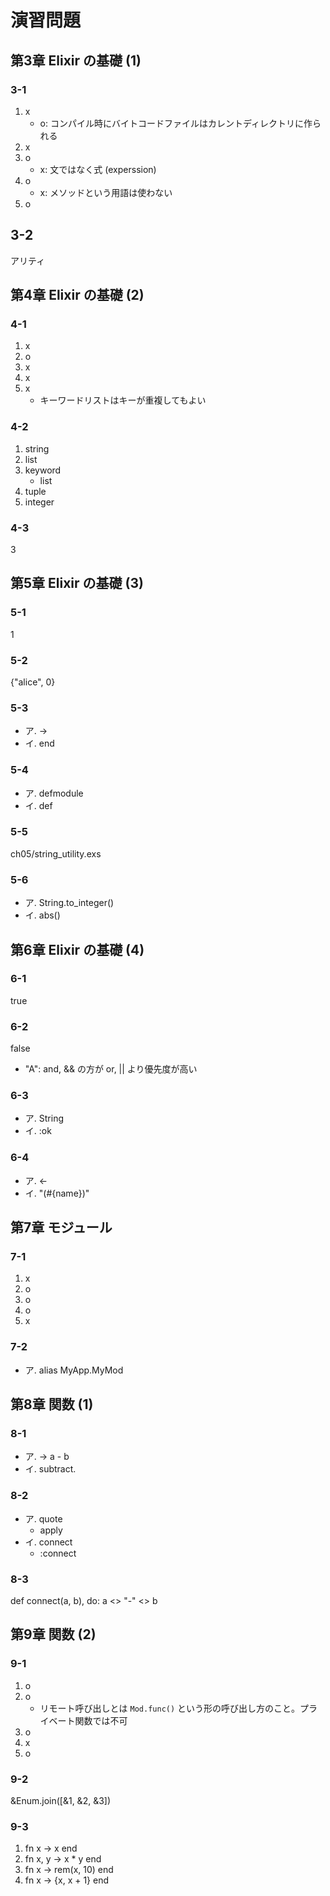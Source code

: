 # 演習問題

## 第3章 Elixir の基礎 (1)

### 3-1

1. x
   - o: コンパイル時にバイトコードファイルはカレントディレクトリに作られる
2. x
3. o
   - x: 文ではなく式 (experssion)
4. o
   - x: メソッドという用語は使わない
5. o

## 3-2

アリティ

## 第4章 Elixir の基礎 (2)

### 4-1

1. x
2. o
3. x
4. x
5. x
   - キーワードリストはキーが重複してもよい

### 4-2

1. string
2. list
3. keyword
   - list
4. tuple
5. integer

### 4-3

3

## 第5章 Elixir の基礎 (3)

### 5-1

1

### 5-2

{"alice", 0}

### 5-3

- ア. ->
- イ. end

### 5-4

- ア. defmodule
- イ. def

### 5-5

ch05/string_utility.exs

### 5-6

- ア. String.to_integer()
- イ. abs()

## 第6章 Elixir の基礎 (4)

### 6-1

true

### 6-2

false

- "A": and, && の方が or, || より優先度が高い

### 6-3

- ア. String
- イ. :ok

### 6-4

- ア. <-
- イ. "(#{name})"

## 第7章 モジュール

### 7-1

1. x
2. o
3. o
4. o
5. x

### 7-2

- ア. alias MyApp.MyMod

## 第8章 関数 (1)

### 8-1

- ア. -> a - b
- イ. subtract.

### 8-2

- ア. quote
  - apply
- イ. connect
  - :connect

### 8-3

def connect(a, b), do: a <> "-" <> b

## 第9章 関数 (2)

### 9-1

1. o
2. o
   - リモート呼び出しとは ```Mod.func()``` という形の呼び出し方のこと。プライベート関数では不可
3. o
4. x
5. o

### 9-2

&Enum.join([&1, &2, &3])

### 9-3

1. fn x -> x end
2. fn x, y -> x * y end
3. fn x -> rem(x, 10) end
4. fn x -> {x, x + 1} end
